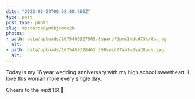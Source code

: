 ```yaml
---
date: "2023-02-04T00:08:48.980Z"
type: post 
post_type: photo
slug: msstattadym8bjcmmo2h
photos: 
- path: data/uploads/1675469327505.8xpars79pmx1mdcd73kx8s.jpg
  alt: 
- path: data/uploads/1675469328462.t50ywi677aofv3ya38pov.jpg
  alt: 
---
```

Today is my 16 year wedding anniversary with my high school sweetheart. I love this woman more every single day. 

Cheers to the next 16! 🥂